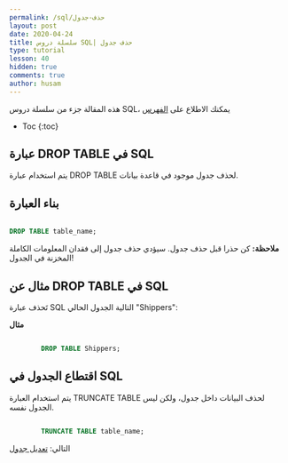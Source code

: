 ```yaml
---
permalink: /sql/حذف-جدول
layout: post
date: 2020-04-24
title: سلسلة دروس SQL| حذف جدول
type: tutorial
lesson: 40
hidden: true
comments: true
author: husam
---
```


هذه المقالة جزء من سلسلة دروس SQL، يمكنك الاطلاع على [الفهرس](intro)

* Toc
{:toc}

## عبارة DROP TABLE في SQL

يتم استخدام عبارة DROP TABLE لحذف جدول موجود في قاعدة بيانات.

## بناء العبارة

```sql

DROP TABLE table_name; 

```

**ملاحظة:** كن حذرا قبل حذف جدول. سيؤدي حذف جدول إلى فقدان المعلومات الكاملة المخزنة في الجدول!

## مثال عن DROP TABLE في SQL

تَحذف عبارة SQL التالية الجدول الحالي "Shippers":

**مثال**

```sql

		DROP TABLE Shippers;

```

## اقتطاع الجدول في SQL

يتم استخدام العبارة TRUNCATE TABLE لحذف البيانات داخل جدول، ولكن ليس الجدول نفسه.



```sql

		TRUNCATE TABLE table_name; 

```

التالي: [تعديل جدول](تعديل-جدول)
